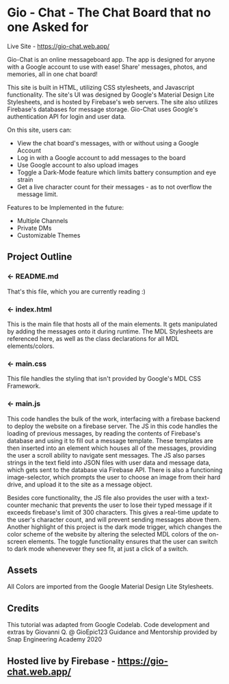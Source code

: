 Gio - Chat - 
The Chat Board that no one Asked for
=================
  Live Site - https://gio-chat.web.app/
  
  Gio-Chat is an online messageboard app. The app is designed for anyone with a Google account to use with ease! Share'
  messages, photos, and memories, all in one chat board!
  
  This site is built in HTML, utilizing CSS stylesheets, and Javascript functionality.
  The site's UI was designed by Google's Material Design Lite Stylesheets, and is hosted by 
  Firebase's web servers. The site also utilizes Firebase's databases for message storage.
  Gio-Chat uses Google's authentication API for login and user data.
  
  On this site, users can:
  * View the chat board's messages, with or without using a Google Account
  * Log in with a Google account to add messages to the board
  * Use Google account to also upload images
  * Toggle a Dark-Mode feature which limits battery consumption and eye strain
  * Get a live character count for their messages - as to not overflow the message limit.
  
  
  
  Features to be Implemented in the future:
  * Multiple Channels
  * Private DMs
  * Customizable Themes


Project Outline
------------

### ← README.md 

That's this file, which you are currently reading :)

### ← index.html 

This is the main file that hosts all of the main elements. It gets manipulated by adding the messages onto it during runtime.
The MDL Stylesheets are referenced here, as well as the class declarations for all MDL elements/colors.

### ← main.css

This file handles the styling that isn't provided by Google's MDL CSS Framework.

### ← main.js

This code handles the bulk of the work, interfacing with a firebase backend to deploy the website on a firebase server.
The JS in this code handles the loading of previous messages, by reading the contents of Firebase's database and using it to fill out a message template. These templates are then inserted into an element which houses all of the messages, providing the user a scroll ability to navigate sent messages.
The JS also parses strings in the text field into JSON files with user data and message data, which gets sent to the database via Firebase API. There is also a functioning image-selector, which prompts the user to choose an image from their hard drive, and upload it to the site as a message object. 

Besides core functionality, the JS file also provides the user with a text-counter mechanic that prevents the user to lose their typed message if it exceeds firebase's limit of 300 characters. This gives a real-time update to the user's character count, and will prevent sending messages above them.
Another highlight of this project is the dark mode trigger, which changes the color scheme of the website by altering the selected MDL colors of the on-screen elements. The toggle functionality ensures that the user can switch to dark mode whenevever they see fit, at just a click of a switch.

## Assets
All Colors are imported from the Google Material Design Lite Stylesheets.


## Credits
This tutorial was adapted from Google Codelab. 
Code development and extras by Giovanni Q. @ GioEpic123
Guidance and Mentorship provided by Snap Engineering Academy 2020

Hosted live by Firebase - https://gio-chat.web.app/
-------------------

